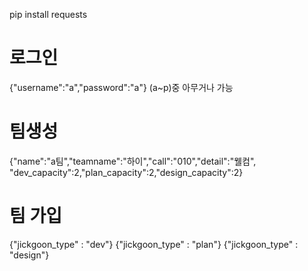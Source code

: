 pip install requests

# 로그인

{"username":"a","password":"a"}
(a~p)중 아무거나 가능

# 팀생성

{"name":"a팀","teamname":"하이","call":"010","detail":"웰컴",
"dev_capacity":2,"plan_capacity":2,"design_capacity":2}

# 팀 가입

{"jickgoon_type" : "dev"} {"jickgoon_type" : "plan"} {"jickgoon_type" : "design"}
